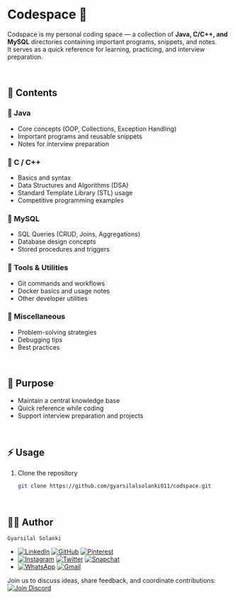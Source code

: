 # Codespace 🚀

Codspace is my personal coding space — a collection of **Java, C/C++, and MySQL** directories containing important programs, snippets, and notes.  
It serves as a quick reference for learning, practicing, and interview preparation.  

</br>

## 📂 Contents  

### 🔹 Java  
- Core concepts (OOP, Collections, Exception Handling)  
- Important programs and reusable snippets  
- Notes for interview preparation  

### 🔹 C / C++  
- Basics and syntax  
- Data Structures and Algorithms (DSA)  
- Standard Template Library (STL) usage  
- Competitive programming examples  

### 🔹 MySQL  
- SQL Queries (CRUD, Joins, Aggregations)  
- Database design concepts  
- Stored procedures and triggers  

### 🔹 Tools & Utilities  
- Git commands and workflows  
- Docker basics and usage notes  
- Other developer utilities  

### 🔹 Miscellaneous  
- Problem-solving strategies  
- Debugging tips  
- Best practices  

</br>

## 🎯 Purpose  
- Maintain a central knowledge base  
- Quick reference while coding  
- Support interview preparation and projects  

</br>

## ⚡ Usage  
1. Clone the repository
   
   ```bash
   git clone https://github.com/gyarsilalsolanki011/codspace.git
   ```
   
</br>

## 👨‍💻 Author
`Gyarsilal Solanki`
- [![LinkedIn](https://img.shields.io/badge/LinkedIn-%230A66C2.svg?logo=LinkedIn&logoColor=white)](https://www.linkedin.com/in/gyarsilal-solanki) [![GitHub](https://img.shields.io/badge/GitHub-%23121011.svg?logo=github&logoColor=white)](https://github.com/gyarsilalsolanki011) [![Pinterest](https://img.shields.io/badge/Pinterest-%23BD081C.svg?logo=Pinterest&logoColor=white)](https://in.pinterest.com/gyarsilalsolanki011)
- [![Instagram](https://img.shields.io/badge/Instagram-%23E4405F.svg?logo=Instagram&logoColor=white)](https://instagram.com/itz_gsl_tiger) [![Twitter](https://img.shields.io/badge/Twitter-%231DA1F2.svg?logo=Twitter&logoColor=white)](https://x.com/Itz_gsl_tiger) [![Snapchat](https://img.shields.io/badge/Snapchat-%23FFFC00.svg?logo=Snapchat&logoColor=black)](https://www.snapchat.com/add/itz_gsltiger?share_id=7OCVgTGQWSg&locale=en-GB)
- [![WhatsApp](https://img.shields.io/badge/WhatsApp-%2325D366.svg?logo=whatsapp&logoColor=white)](https://api.whatsapp.com/send/?phone=919111852267) [![Gmail](https://img.shields.io/badge/Email-D14836?logo=gmail&logoColor=white)](mailto:gyarsilalsolanki011@gmail.com)

  
Join us to discuss ideas, share feedback, and coordinate contributions:  
[![Join Discord](https://img.shields.io/discord/1405808666179014697?color=4CBB17&label=Join%20Us%20on%20Discord&logo=discord&logoColor=blue)](https://discord.gg/Zrc9x3ts)
